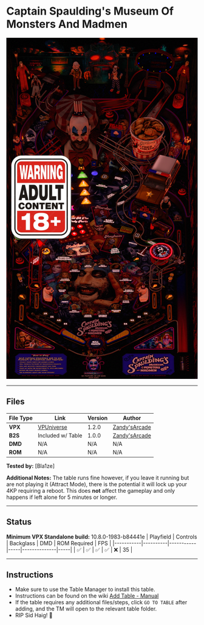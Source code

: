 # Captain Spaulding's Museum Of Monsters And Madmen 

![Table Preview](../../images/vpx-captainspaulding.png)

---

## Files
| File Type | Link | Version | Author | 
|-----------|--------|----------|--------------|
| **VPX** | [VPUniverse](https://vpuniverse.com/files/file/23876-captain-spauldings-museum-of-monsters-and-madmen/) | 1.2.0 | [Zandy'sArcade](https://vpuniverse.com/profile/57949-zandysarcade/) |
| **B2S** | Included w/ Table | 1.0.0 |[Zandy'sArcade](https://vpuniverse.com/profile/57949-zandysarcade/) |
| **DMD** | N/A | N/A | N/A |
| **ROM** | N/A | N/A | N/A |

**Tested by:** [Bla1ze]

**Additional Notes:** The table runs fine however, if you leave it running but are not playing it (Attract Mode), there is the potential it will lock up your 4KP requiring a reboot. This does **not** affect the gameplay and only happens if left alone for 5 minutes or longer. 

---

## Status 
**Minimum VPX Standalone build:** 10.8.0-1983-b84441e
| Playfield | Controls | Backglass | DMD | ROM Required | FPS | 
|-----------|----------|-----------|-----|--------------|-----|
| :white_check_mark: | :white_check_mark: | :white_check_mark: | :white_check_mark: | :x: | 35 |

---

## Instructions

- Make sure to use the Table Manager to install this table.
- Instructions can be found on the wiki [Add Table - Manual](https://github.com/LegendsUnchained/vpx-standalone-alp4k/wiki/%5B04%5D-%F0%9F%A7%A1-TM-%E2%80%90-Other-Features#add-table---manual)
- If the table requires any additional files/steps, click `GO TO TABLE` after adding, and the TM will open to the relevant table folder.
- RIP Sid Haig! 🤡

